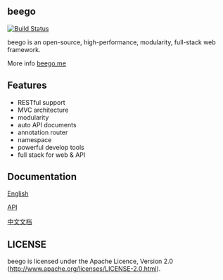 ## beego

[![Build Status](https://drone.io/github.com/astaxie/beego/status.png)](https://drone.io/github.com/astaxie/beego/latest)

beego is an open-source, high-performance, modularity, full-stack web framework.

More info [beego.me](http://beego.me)

## Features

* RESTful support
* MVC architecture
* modularity
* auto API documents
* annotation router
* namespace
* powerful develop tools
* full stack for web & API

## Documentation

[English](http://beego.me/docs/intro/)

[API](http://godoc.org/github.com/astaxie/beego)

[中文文档](http://beego.me/docs/intro/)


## LICENSE

beego is licensed under the Apache Licence, Version 2.0
(http://www.apache.org/licenses/LICENSE-2.0.html).